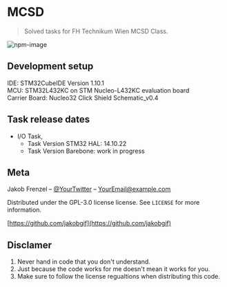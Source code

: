 # MCSD
> Solved tasks for FH Technikum Wien MCSD Class.

![npm-image]


## Development setup

IDE: STM32CubeIDE Version 1.10.1 <br />
MCU: STM32L432KC on STM Nucleo-L432KC evaluation board <br />
Carrier Board: Nucleo32 Click Shield Schematic_v0.4 <br />


## Task release dates

* I/O Task, 
    * Task Version STM32 HAL: 14.10.22
    * Task Version Barebone: work in progress


## Meta

Jakob Frenzel – [@YourTwitter](https://twitter.com/dbader_org) – YourEmail@example.com

Distributed under the GPL-3.0 license license. See ``LICENSE`` for more information.

[https://github.com/jakobgif](https://github.com/jakobgif)


## Disclamer

1. Never hand in code that you don't understand.
2. Just because the code works for me doesn't mean it works for you.
3. Make sure to follow the license regualtions when distributing this code.

<!-- Markdown link & img dfn's -->
[npm-image]: https://www.mouser.at/images/marketingid/2019/img/168228755.png?v=030722.1114
